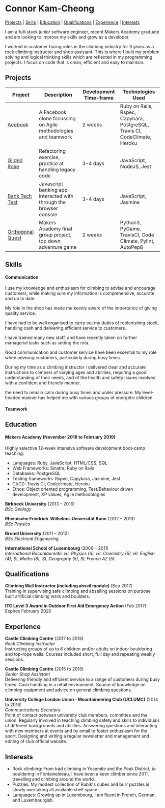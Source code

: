 # Connor Kam-Cheong

[Projects](#projects) | [Skills](#skills) | [Education](#education) | [Qualifications](#qualifications) | [Experience](#experience) | [Interests](#interests)

I am a full-stack junior software engineer, recent Makers Academy graduate and am looking to improve my skills and grow as a developer.

I worked in customer facing roles in the climbing industry for 3 years as a rock climbing instructor and shop assistant. This is where I built my problem solving and logical thinking skills which are reflected in my programming projects. I focus on code that is clean, efficient and easy to maintain.

## Projects

Project | Description | Development Time-frame | Technologies Used
------------- | ------------- | ------------- | -------------
[Acebook](https://github.com/Sindex42/acebook-team-rocket) | A Facebook clone focussing on Agile methodologies and teamwork | 2 weeks | Ruby on Rails, Rspec, Capybara, PostgreSQL, Travis CI, CodeClimate, Heroku
[Gilded Rose](https://github.com/Sindex42/gilded-rose-js) | Refactoring exercise, practice at handling legacy code | 3-4 days | JavaScript, NodeJS, Jest
[Bank Tech Test](https://github.com/Sindex42/bank-tech-test) | Javascript banking app interacted with through the browser console | 3-4 days | JavaScript, Jasmine
[Orthogonal Quest](https://github.com/Sindex42/orthogonal-quest) | Makers Academy final group project, top down adventure game | 2 weeks | Python3, PyGame, TravisCI, Code Climate, Pylint, AutoPep8


## Skills

#### Communication


I use my knowledge and enthusiasm for climbing to advise and encourage customers, while making sure my information is comprehensive, accurate and up to date.

My role in the shop has made me keenly aware of the importance of giving quality service.

I have had to be well organised to carry out my duties of replenishing stock, handling cash and delivering efficient service to customers.

I have trained many new staff, and have recently taken on further managerial tasks such as setting the rota.

Good communication and customer service have been essential to my role when advising customers, particularly during busy times.

During my time as a climbing instructor I delivered clear and accurate instructions to climbers of varying ages and abilities, requiring a
good understanding of their needs, and of the health and safety issues involved with a confident and friendly manner.

the need to remain calm during busy times and under pressure. My level-headed manner has helped me with various groups of energetic children


#### Teamwork




## Education

#### Makers Academy (November 2018 to February 2019)

Highly selective 12-week intensive software development boot-camp teaching:

- Languages: Ruby, JavaScript, HTML/CSS, SQL
- Web Frameworks: Sinatra, Ruby on Rails
- Databases: PostgreSQL
- Testing frameworks: Rspec, Capybara, Jasmine, Jest
- CI/CD: Travis CI, Codeclimate, Heroku
- Ethos: Object oriented programming, Test/Behaviour driven development, XP values, Agile methodologies

**Birkbeck University** (2013 – 2016)  
*BSc Geology*

**Rheinische Friedrich-Wilhelms-Universität Bonn** (2012 – 2013)  
*BSc Physics*

**Brunel University** (2011 – 2012)  
*BSc Electrical Engineering*

**International School of Luxembourg** (2009 – 2011)  
*International Baccalaureate:
HL Physics (6), HL Chemistry (6), HL English (4), SL Maths (6), SL Geography (5), SL French A2 (5)*



## Qualifications

**Climbing Wall Instructor (including abseil module)** (Sep 2017)  
Training in supervising safe climbing and abseiling sessions on purpose built artificial climbing walls and boulders.

**ITC Level 3 Award in Outdoor First Aid Emergency Action** (Feb 2017)  
Expires February 2020



## Experience

**Castle Climbing Centre** (2017 to 2018)  
*Rock Climbing Instructor*  
Instructing groups of up to 6 children and/or adults on indoor bouldering and top-rope walls.
Courses included short, full day and repeating weekly sessions.

**Castle Climbing Centre** (2015 to 2018)  
*Senior Shop Assistant*  
Delivering friendly and efficient service to a range of customers during busy times. Cash handling in a retail environment. Source of knowledge on climbing equipment and advice on general climbing questions.

**University College London Union - Mountaineering Club (UCLUMC)** (2014 to 2016)  
*Communications Secretary*  
Point of contact between university club members, committee and the union. Regularly involved in teaching climbing safety and skills to individuals of different backgrounds and abilities. Answering questions and interacting with new members at events and by email to foster enthusiasm for the sport. Designing and writing a regular newsletter and management and editing of club official website.


## Interests
- Rock climbing: From trad climbing in Yosemite and the Peak District, to bouldering in Fontainebleau, I have been a keen climber since 2011, travelling and climbing around the world.
- Puzzles: My modest collection of Rubik's cubes and burr puzzles is slowly overtaking all available shelf space.
- Languages: Growing up in Luxembourg, I am fluent in French, German, and Luxembourgish.
